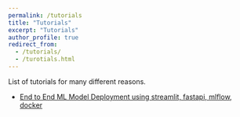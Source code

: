 ```yaml
---
permalink: /tutorials
title: "Tutorials"
excerpt: "Tutorials"
author_profile: true
redirect_from: 
  - /tutorials/
  - /turotials.html
---
```


List of tutorials for many different reasons.

* [End to End ML Model Deployment using streamlit, fastapi, mlflow, docker](https://rahatibnrafiq.github.io/tutorials/end-to-end-ml-model-deployment)
